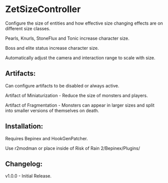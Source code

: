 # ZetSizeController

Configure the size of entities and how effective size changing effects are on different size classes.

Pearls, Knurls, StoneFlux and Tonic increase character size.

Boss and elite status increase character size.

Automatically adjust the camera and interaction range to scale with size.

## Artifacts:

Can configure artifacts to be disabled or always active.

Artifact of Miniaturization - Reduce the size of monsters and players.

Artifact of Fragmentation - Monsters can appear in larger sizes and split into smaller versions of themselves on death.

## Installation:

Requires Bepinex and HookGenPatcher.

Use r2modman or place inside of Risk of Rain 2/Bepinex/Plugins/

## Changelog:

v1.0.0 - Initial Release.

